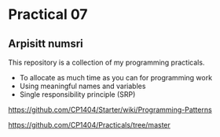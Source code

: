 # Practical 07
## Arpisitt numsri
This repository is a collection of my programming practicals. 
- To allocate as much time as you can for programming work
- Using meaningful names and variables
- Single responsibility principle (SRP)


https://github.com/CP1404/Starter/wiki/Programming-Patterns

https://github.com/CP1404/Practicals/tree/master